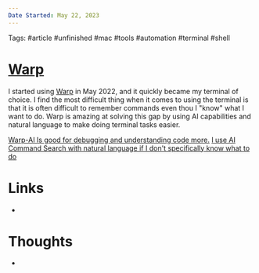 ```yaml
---
Date Started: May 22, 2023
---
```

Tags: #article #unfinished #mac #tools #automation #terminal #shell

#  [Warp](https://www.warp.dev/) 
I started using [Warp](https://www.warp.dev/) in May 2022, and it quickly became my terminal of choice. I find the most difficult thing when it comes to using the terminal is that it is often difficult to remember commands even thou I "know" what I want to do. Warp is amazing at solving this gap by using AI capabilities and natural language to make doing terminal tasks easier. 

[Warp-AI Is good for debugging and understanding code more.](https://docs.warp.dev/features/warp-ai)
[I use AI Command Search with natural language if I don't specifically know what to do](https://docs.warp.dev/features/warp-ai/ai-command-search)


# Links

-  []()



# Thoughts 
- 


